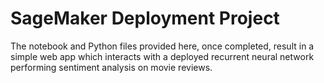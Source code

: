 # SageMaker Deployment Project

The notebook and Python files provided here, once completed, result in a simple web app which interacts with a deployed recurrent neural network performing sentiment analysis on movie reviews. 

